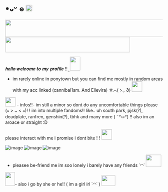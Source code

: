 # •᎑ᵕ ๑ <a href="https://www.glitter-graphics.com"><img src="http://dl4.glitter-graphics.net/pub/3317/3317014ykrypm86rn.gif" width=20 height=20 border=0></a>

<a href="https://www.glitter-graphics.com"><img src="http://dl7.glitter-graphics.net/pub/773/773427w34lc9wivu.gif" width=511 height=55 border=0></a><br><a href="https://www.glitter-graphics.com"><img src="http://dl6.glitter-graphics.net/pub/1207/1207906t5ef8adzuh.gif" width=399 height=49 border=0></a><br> 
                                                    
𝒉𝒆𝒍𝒍𝒐 𝒘𝒆𝒍𝒄𝒐𝒎𝒆 𝒕𝒐 𝒎𝒚 𝒑𝒓𝒐𝒇𝒊𝒍𝒆 !! ̤̮  <a href="https://www.glitter-graphics.com"><img src="http://dl4.glitter-graphics.net/pub/1743/1743514f57hg7iobh.gif" width=33 height=44 border=0></a>

 - im rarely online in ponytown but you can find me mostly in random areas with my acc linked (cannibal1sm. And Ellevira) ☆⌒(ゝ｡  ∂) <a href="https://www.glitter-graphics.com"><img src="http://dl2.glitter-graphics.net/pub/128/128982dzxe7x9mi5.gif" width=33 height=33 border=0></a>

<a href="https://www.glitter-graphics.com"><img src="http://dl.glitter-graphics.net/pub/640/640381u02ck4kwdg.gif" width=33 height=29 border=0></a> - infos!!- im still a minor so dont do any uncomfortable things please (๑ > ᴗ < ๑)! ! im into multiple fandoms!! like.. uh south park, pjsk(?), deadplate, ranfren, genshin(?), tbhk and many more ( ˶°ㅁ°) !!
also im an aroace or straight :D


please interact with me i promise i dont bite ! ! 
<a href="https://www.glitter-graphics.com"><img src="http://dl7.glitter-graphics.net/pub/644/644517m6eyw5693n.gif" width=33 height=33 border=0></a>

![image](https://github.com/Ellevira/elvira/assets/148860958/45c58922-76d0-4bc4-ada6-1ac8cfcc9bdb) ![image](https://github.com/Ellevira/elvira/assets/148860958/0b602f28-ed79-4c45-beb1-ee5f64d1c23a) ![image](https://github.com/Ellevira/elvira/assets/148860958/99630b3c-f556-44c7-a8f3-fbc515b391e5) 
- pleasee be-friend me im soo lonely i barely have any friends ˙◠˙ <img src="http://dl2.glitter-graphics.net/pub/1505/1505422l1ve8862bp.gif" width=49 height=39 border=0>

 <a href="https://www.glitter-graphics.com"><img src="http://dl9.glitter-graphics.net/pub/1381/1381999ropesu9s1l.gif" width=31 height=43 border=0></a>- also i go by she or he!! ( im a girl irl ˙◠˙ ) <a href="https://www.glitter-graphics.com"><img src="http://dl7.glitter-graphics.net/pub/1078/1078187c1sfn5ct8f.gif" width=44 height=33 border=0>

